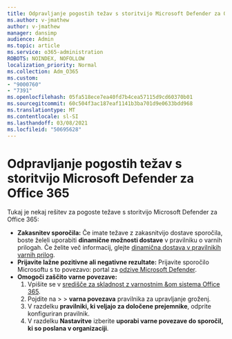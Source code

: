 ```yaml
---
title: Odpravljanje pogostih težav s storitvijo Microsoft Defender za Office 365
ms.author: v-jmathew
author: v-jmathew
manager: dansimp
audience: Admin
ms.topic: article
ms.service: o365-administration
ROBOTS: NOINDEX, NOFOLLOW
localization_priority: Normal
ms.collection: Adm_O365
ms.custom:
- "9000760"
- "7391"
ms.openlocfilehash: 05fa518ece7ea40fd7b4cea57115d9cd60370b01
ms.sourcegitcommit: 60c504f3ac187eaf1141b3ba701d9e0633bdd968
ms.translationtype: MT
ms.contentlocale: sl-SI
ms.lasthandoff: 03/08/2021
ms.locfileid: "50695628"
---
```

# <a name="fix-common-problems-with-microsoft-defender-for-office-365"></a>Odpravljanje pogostih težav s storitvijo Microsoft Defender za Office 365

Tukaj je nekaj rešitev za pogoste težave s storitvijo Microsoft Defender za Office 365:

- **Zakasnitev sporočila:** Če imate težave z zakasnitvijo dostave sporočila, boste želeli uporabiti **dinamične možnosti dostave** v pravilniku o varnih prilogah. Če želite več informacij, glejte [dinamična dostava v pravilnikih varnih prilog](https://go.microsoft.com/fwlink/?linkid=2094106).
- **Prijavite lažne pozitivne ali negativne rezultate:** Prijavite sporočilo Microsoftu s to povezavo: portal za [odzive Microsoft Defender](https://go.microsoft.com/fwlink/?linkid=2092835).
- **Omogoči zaščito varne povezave:**
    1. Vpišite se v [središče za skladnost z varnostnim &om sistema Office 365](https://go.microsoft.com/fwlink/p/?linkid=2077143).
    2. Pojdite na   >    >  **varna povezava** pravilnika za upravljanje groženj.
    3. V razdelku **pravilniki, ki veljajo za določene prejemnike**, odprite konfiguriran pravilnik.
    4. V razdelku **Nastavitve** izberite **uporabi varne povezave do sporočil, ki so poslana v organizaciji**.

